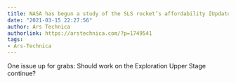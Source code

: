 ```yaml
---
title: NASA has begun a study of the SLS rocket’s affordability [Updated]
date: "2021-03-15 22:27:56"
author: Ars Technica
authorlink: https://arstechnica.com/?p=1749541
tags:
- Ars-Technica
---
```

One issue up for grabs: Should work on the Exploration Upper Stage continue?
